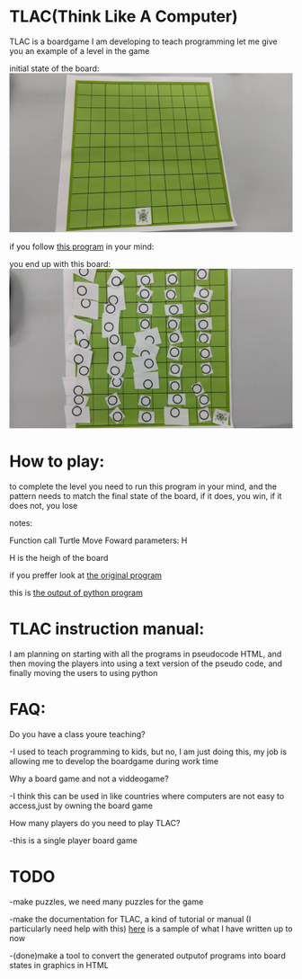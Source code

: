 
# TLAC(Think Like A Computer) 

TLAC is a boardgame I am developing to teach programming
let me give you an example of a level in the game

initial state of the board:
![Initial state of board](https://github.com/amigojapan/ThinkLikeAComputer/blob/main/program7-start-state.jpg "Initial state of board")

if you follow [this program](https://amjp.psy-k.org/TLAC/problem7-programchartEN.html) in your mind:  

you end up with this board:
![Final state of board](https://github.com/amigojapan/ThinkLikeAComputer/blob/main/program7-end-state.jpg "Final state of board")

# How to play:

to complete the level you need to run this program in your mind, and the pattern needs to match the final state of the board, if it does, you win, if it does not, you lose

notes:

Function call Turtle Move Foward parameters: H

H is the heigh of the board

if you preffer look at [the original program](https://github.com/amigojapan/ThinkLikeAComputer/blob/main/problem7-program.py)


this is [the output of python program](https://github.com/amigojapan/ThinkLikeAComputer/blob/main/problem7-output.txt)



# TLAC instruction manual:
I am planning on starting with all the programs in pseudocode HTML, and then moving the players into using a text version of the pseudo code, and finally moving the users to using python

# FAQ:
Do you have a class youre teaching?

-I used to teach programming to kids, but no, I am just doing this, my job is allowing me to develop the boardgame during work time

Why a board game and not a viddeogame?

-I think this can be used in like countries where computers are not easy to access,just by owning the board game

How many players do you need to play TLAC?

-this is a single player board game

# TODO

-make puzzles, we need many puzzles for the game

-make the documentation for TLAC, a kind of tutorial or manual (I particularly need help with this) [here](https://amjp.psy-k.org/TLAC/8_basics_of_programming_TLAC.html) is a sample of what I have written up to now

-(done)make a tool to convert the generated outputof programs into board states in graphics in HTML
